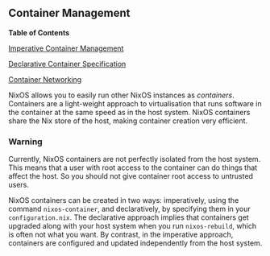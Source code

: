 ## Container Management

**Table of Contents**

[Imperative Container Management](#sec-imperative-containers)

[Declarative Container Specification](#sec-declarative-containers)

[Container Networking](#sec-container-networking)

NixOS allows you to easily run other NixOS instances as _containers_. Containers are a light-weight approach to virtualisation that runs software in the container at the same speed as in the host system. NixOS containers share the Nix store of the host, making container creation very efficient.

### Warning

Currently, NixOS containers are not perfectly isolated from the host system. This means that a user with root access to the container can do things that affect the host. So you should not give container root access to untrusted users.

NixOS containers can be created in two ways: imperatively, using the command `nixos-container`, and declaratively, by specifying them in your `configuration.nix`. The declarative approach implies that containers get upgraded along with your host system when you run `nixos-rebuild`, which is often not what you want. By contrast, in the imperative approach, containers are configured and updated independently from the host system.
